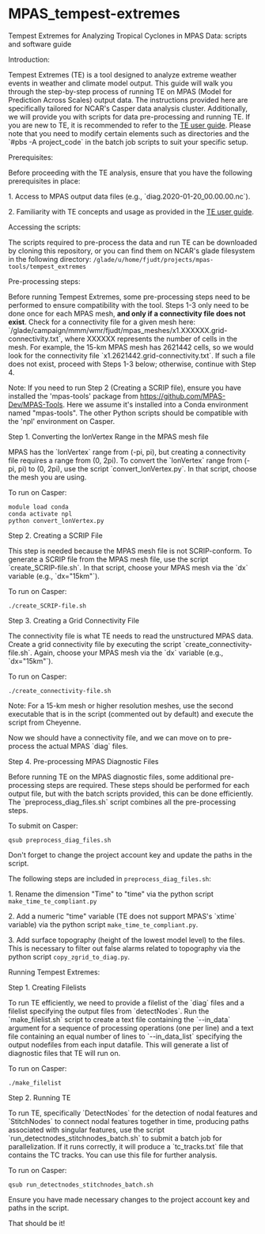 # MPAS_tempest-extremes
Tempest Extremes for Analyzing Tropical Cyclones in MPAS Data: scripts and software guide 

Introduction:

Tempest Extremes (TE) is a tool designed to analyze extreme weather events in weather and climate model output. This guide will walk you through the step-by-step process of running TE on MPAS (Model for Prediction Across Scales) output data. The instructions provided here are specifically tailored for NCAR's Casper data analysis cluster. Additionally, we will provide you with scripts for data pre-processing and running TE. If you are new to TE, it is recommended to refer to the [TE user guide](https://climate.ucdavis.edu/tempestextremes.php). Please note that you need to modify certain elements such as directories and the \`#pbs -A project\_code\` in the batch job scripts to suit your specific setup.

Prerequisites:

Before proceeding with the TE analysis, ensure that you have the following prerequisites in place:

1\. Access to MPAS output data files (e.g., \`diag.2020-01-20\_00.00.00.nc\`).

2\. Familiarity with TE concepts and usage as provided in the [TE user guide](https://climate.ucdavis.edu/tempestextremes.php#DetectNodes).

Accessing the scripts:

The scripts required to pre-process the data and run TE can be downloaded by cloning this repository, or you can find them on NCAR's glade filesystem in the following directory: `/glade/u/home/fjudt/projects/mpas-tools/tempest_extremes`

Pre-processing steps:

Before running Tempest Extremes, some pre-processing steps need to be performed to ensure compatibility with the tool. Steps 1-3 only need to be done once for each MPAS mesh, **and only if a connectivity file does not exist**. Check for a connectivity file for a given mesh here: \`/glade/campaign/mmm/wmr/fjudt/mpas\_meshes/x1.XXXXXX.grid-connectivity.txt\`, where XXXXXX represents the number of cells in the mesh. For example, the 15-km MPAS mesh has 2621442 cells, so we would look for the connectivity file \`x1.2621442.grid-connectivity.txt\`. If such a file does not exist, proceed with Steps 1-3 below; otherwise, continue with Step 4.

Note: If you need to run Step 2 (Creating a SCRIP file), ensure you have installed the 'mpas-tools' package from <https://github.com/MPAS-Dev/MPAS-Tools>. Here we assume it's installed into a Conda environment named "mpas-tools". The other Python scripts should be compatible with the 'npl' environment on Casper.

Step 1. Converting the lonVertex Range in the MPAS mesh file

MPAS has the \`lonVertex\` range from (-pi, pi), but creating a connectivity file requires a range from (0, 2pi). To convert the \`lonVertex\` range from (-pi, pi) to (0, 2pi), use the script \`convert\_lonVertex.py\`. In that script, choose the mesh you are using.

To run on Casper:

    module load conda
    conda activate npl
    python convert_lonVertex.py

Step 2. Creating a SCRIP File

This step is needed because the MPAS mesh file is not SCRIP-conform. To generate a SCRIP file from the MPAS mesh file, use the script \`create\_SCRIP-file.sh\`. In that script, choose your MPAS mesh via the \`dx\` variable (e.g., \`dx="15km"\`).

To run on Casper:

    ./create_SCRIP-file.sh

Step 3. Creating a Grid Connectivity File

The connectivity file is what TE needs to read the unstructured MPAS data. Create a grid connectivity file by executing the script \`create\_connectivity-file.sh\`. Again, choose your MPAS mesh via the \`dx\` variable (e.g., \`dx="15km"\`).

To run on Casper:

    ./create_connectivity-file.sh

Note: For a 15-km mesh or higher resolution meshes, use the second executable that is in the script (commented out by default) and execute the script from Cheyenne.

Now we should have a connectivity file, and we can move on to pre-process the actual MPAS \`diag\` files.

Step 4. Pre-processing MPAS Diagnostic Files

Before running TE on the MPAS diagnostic files, some additional pre-processing steps are required. These steps should be performed for each output file, but with the batch scripts provided, this can be done efficiently. The \`preprocess\_diag\_files.sh\` script combines all the pre-processing steps.

To submit on Casper:

    qsub preprocess_diag_files.sh

Don't forget to change the project account key and update the paths in the script.

The following steps are included in `preprocess_diag_files.sh`:

1\. Rename the dimension "Time" to "time" via the python script `make_time_te_compliant.py`

2\. Add a numeric "time" variable (TE does not support MPAS's \`xtime\` variable) via the python script `make_time_te_compliant.py`.

3\. Add surface topography (height of the lowest model level) to the files. This is necessary to filter out false alarms related to topography via the python script `copy_zgrid_to_diag.py`.

Running Tempest Extremes:

Step 1. Creating Filelists

To run TE efficiently, we need to provide a filelist of the \`diag\` files and a filelist specifying the output files from \`detectNodes\`. Run the \`make\_filelist.sh\` script to create a text file containing the \`--in\_data\` argument for a sequence of processing operations (one per line) and a text file containing an equal number of lines to \`--in\_data\_list\` specifying the output nodefiles from each input datafile. This will generate a list of diagnostic files that TE will run on.

To run on Casper:

    ./make_filelist

Step 2. Running TE

To run TE, specifically \`DetectNodes\` for the detection of nodal features and \`StitchNodes\` to connect nodal features together in time, producing paths associated with singular features, use the script \`run\_detectnodes\_stitchnodes\_batch.sh\` to submit a batch job for parallelization. If it runs correctly, it will produce a \`tc\_tracks.txt\` file that contains the TC tracks. You can use this file for further analysis.

To run on Casper:

    qsub run_detectnodes_stitchnodes_batch.sh

Ensure you have made necessary changes to the project account key and paths in the script.

That should be it!
